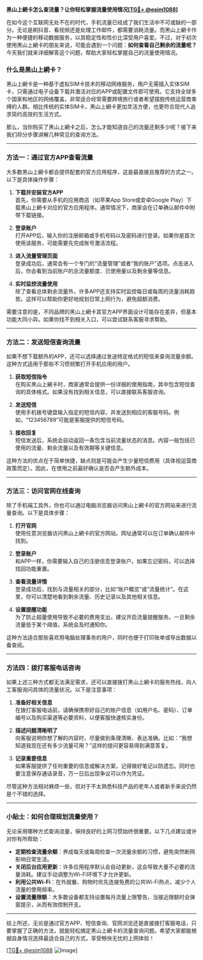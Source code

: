 **黑山上網卡怎么查流量？让你轻松掌握流量使用情况[[TG💪+ @esim1088](https://t.me/s/esim1088)]**

在如今这个互联网无处不在的时代，手机流量已经成了我们生活中不可或缺的一部分。无论是刷抖音、看视频还是处理工作邮件，都需要消耗流量。而黑山上網卡作为一种便捷的移动数据服务，以其稳定性和性价比深受用户喜爱。不过，对于初次使用黑山上網卡的朋友来说，可能会遇到一个问题：**如何查看自己剩余的流量呢？** 今天我们就来详细解答这个问题，帮助大家轻松掌握自己的流量使用情况。

### 什么是黑山上網卡？

黑山上網卡是一种基于虚拟SIM卡技术的移动网络服务，用户无需插入实体SIM卡，只需通过电子设备下载并激活对应的APP或配置文件即可使用。它支持全球多个国家和地区的网络覆盖，非常适合经常需要跨境旅行或者希望摆脱传统运营商束缚的人群。相比传统的实体SIM卡，黑山上網卡更加灵活方便，也更符合现代人追求简约高效的生活方式。

那么，当你购买了黑山上網卡之后，怎么才能知道自己的流量还剩多少呢？接下来我们将分步骤讲解几种常见的查询方法。

---

### 方法一：通过官方APP查看流量

大多数黑山上網卡都会提供配套的官方应用程序，这是最直接且推荐的方式之一。以下是具体操作步骤：

1. **下载并安装官方APP**  
   首先，你需要从手机的应用商店（如苹果App Store或安卓Google Play）下载黑山上網卡对应的官方应用程序。通常情况下，商家会在订单确认邮件中附带下载链接。

2. **登录账户**  
   打开APP后，输入你的注册邮箱或手机号码以及密码进行登录。如果你是首次使用该服务，可能需要先完成账号激活流程。

3. **进入流量管理页面**  
   登录成功后，通常会有一个专门的“流量管理”或者“我的账户”选项。点击进入后，你会看到当前账户的总流量额度、已使用量以及剩余量等信息。

4. **实时监控流量使用**  
   除了查看总体剩余流量外，许多APP还支持实时监控每日或每周的流量消耗趋势。这样可以帮助你更好地规划日常上网行为，避免超额消费。

需要注意的是，不同品牌的黑山上網卡其官方APP界面设计可能存在差异，但基本功能大同小异。如果你找不到相关入口，可以尝试联系客服寻求帮助。

---

### 方法二：发送短信查询流量

如果不想下载额外的APP，还可以选择通过发送特定格式的短信来查询流量余额。这种方式适用于那些不习惯频繁打开手机应用的用户。

1. **获取短信指令**  
   在购买黑山上網卡时，商家通常会提供一份详细的使用指南，其中包含短信查询的具体格式。如果没有找到相关信息，可以直接联系客服咨询。

2. **发送短信**  
   使用手机拨号键盘输入指定的短信内容，并发送到相应的客服号码。例如，“123456789”可能是客服提供的短信号码。

3. **接收回复**  
   短信发送后，系统会自动返回一条包含当前流量状态的消息。内容一般包括已使用的流量、剩余流量以及有效期等关键信息。

这种方法的优点在于简单快捷，缺点则是可能会产生少量短信费用（具体视运营商政策而定）。因此，在使用之前最好确认是否会产生额外成本。

---

### 方法三：访问官网在线查询

除了手机端工具外，你也可以通过电脑浏览器访问黑山上網卡的官方网站来进行流量查询。以下是具体步骤：

1. **打开官网**  
   使用任意浏览器访问黑山上網卡的官方网站。网址通常可以在订单确认邮件中找到。

2. **登录账户**  
   和APP一样，你需要输入自己的注册信息登录账户。如果忘记密码，可以选择找回功能重置。

3. **查看流量详情**  
   登录成功后，找到与流量相关的部分，比如“账户概览”或“流量统计”。在这里，你可以清楚地看到剩余流量、历史记录以及其他相关信息。

4. **设置提醒功能**  
   为了防止超量使用导致不必要的费用支出，建议开启流量提醒服务。一旦剩余流量低于某个阈值，系统会及时通知你。

这种方法适合那些喜欢用电脑处理事务的用户，同时也便于打印账单或导出数据以备查阅。

---

### 方法四：拨打客服电话咨询

如果上述三种方式都无法满足需求，还可以直接拨打黑山上網卡的服务热线，向人工客服询问具体的流量状况。以下是注意事项：

1. **准备好相关信息**  
   在拨打客服电话前，请确保携带好自己的账户信息（如用户名、密码）、订单编号以及购买渠道等必要资料，以便客服快速核实身份。

2. **描述问题清晰明了**  
   向客服说明你想了解的内容时，尽量做到条理清晰、表达准确。比如：“我想知道我现在还有多少流量可用？”这样的提问更容易得到满意答复。

3. **记录重要信息**  
   如果客服提供了任何重要的信息或解决方案，记得做好笔记以防遗忘。同时也要注意保存通话录音，万一日后出现争议可以作为凭证。

尽管这种方法相对麻烦一些，但对于不太熟悉科技产品的老年人或者新手来说仍然是个不错的选择。

---

### 小贴士：如何合理规划流量使用？

无论采用哪种方式查询流量，保持良好的上网习惯始终很重要。以下几点建议或许对你有所帮助：

- **定期检查流量余额**：养成每天或每周检查一次流量余额的习惯，避免突然断网影响日常生活。
- **关闭后台应用更新**：许多应用程序默认会自动更新，这会导致大量不必要的流量消耗。建议手动调整为Wi-Fi环境下才允许更新。
- **利用公共Wi-Fi**：在外就餐、购物时优先连接免费的公共Wi-Fi热点，减少个人流量的使用频率。
- **设置流量限额**：大多数设备都支持设置每月流量上限警告，当接近限额时会弹窗提示，从而有效控制开支。

---

综上所述，无论是通过官方APP、短信查询、官网浏览还是直接拨打客服电话，只要掌握了正确的方法，就能轻松搞定黑山上網卡的流量查询问题。希望大家都能根据自身情况选择最适合自己的方式，享受畅快无忧的上网体验！

[[TG💪+ @esim1088](https://t.me/s/esim1088) ![Image](https://i.postimg.cc/4NQfJmqS/Snipaste-2025-05-13-00-14-12.png)]